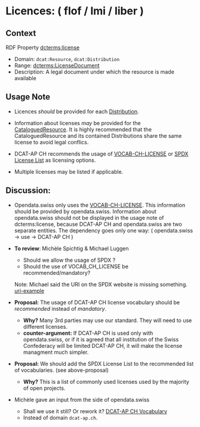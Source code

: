 # Licences: ( flof / lmi / liber )

## Context
RDF Property [dcterms:license](https://www.w3.org/TR/vocab-dcat-3/#Property:resource_license)
  * Domain: `dcat:Resource`, `dcat:Distribution` 
  * Range: [dcterms:LicenseDocument](http://purl.org/dc/terms/LicenseDocument)
  * Description: A legal document under which the resource is made available



## Usage Note
* Licences *should* be provided for each [Distribution](https://semiceu.github.io/DCAT-AP/releases/3.0.0/#Distribution).
* Information about licenses *may* be provided for the [CataloguedResource](https://semiceu.github.io/DCAT-AP/releases/3.0.0/#CataloguedResource). It is highly recommended that the CataloguedResource and its contained Distributions share the same license to avoid legal conflics.
* DCAT-AP CH recommends the usage of [VOCAB-CH-LICENSE](https://www.dcat-ap.ch/vocabulary/licenses/20240716.html) or [SPDX License List](https://spdx.org/licenses/) as licensing options.

* Multiple licenses may be listed if applicable.

## Discussion:

* Opendata.swiss only uses the [VOCAB-CH-LICENSE](https://www.dcat-ap.ch/vocabulary/licenses/20240716.html). This information should be provided by opendata.swiss. Information about opendata.swiss should not be displayed in the usage note of dcterms:license, because DCAT-AP CH and opendata.swiss are two separate entities. The dependency goes only one way: ( opendata.swiss → use → DCAT-AP CH )

* **To review**: Michèle Spichtig & Michael Luggen
  * Should we allow the usage of SPDX ?
  * Should the use of VOCAB_CH_LICENSE be recommended/mandatory?

  Note: Michael said the URI on the SPDX website is missing something. [uri-example](https://prateekvjoshi.com/wp-content/uploads/2014/02/uri-vs-url-vs-urn.jpg)

- **Proposal:** The usage of DCAT-AP CH license vocabulary should be *recommended* instead of *mandatory*.  
  - **Why?** Many 3rd parties may use our standard. They will need to use different licenses. 
  - **counter-argument:** If DCAT-AP CH is used only with opendata.swiss, or if it is agreed that all institution of the Swiss Confederacy will be limited DCAT-AP CH, it will make the license managment much simpler.

- **Proposal:** We should add the SPDX License List to the recommended list of vocabularies.  (see above-proposal)
  - **Why?** This is a list of commonly used licenses used by the majority of open projects. 

- Michèle gave an input from the side of opendata.swiss
  - Shall we use it still? Or rework it? [DCAT-AP CH Vocabulary](https://dcat-ap.ch/vocabulary/licenses/20210623.html)
  - Instead of domain `dcat-ap.ch`.
